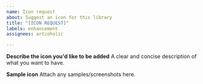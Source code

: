 ```yaml
---
name: Icon request
about: Suggest an icon for this library
title: "[ICON REQUEST]"
labels: enhancement
assignees: artcoholic

---
```


**Describe the icon you'd like to be added**
A clear and concise description of what you want to have.

**Sample icon**
Attach any samples/screenshots here.
